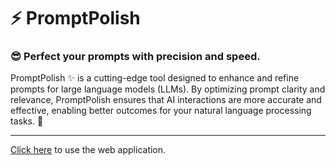 # ⚡ PromptPolish
### 😎 Perfect your prompts with precision and speed.
PromptPolish ✨ is a cutting-edge tool designed to enhance and refine prompts for large language models (LLMs). By optimizing prompt clarity and relevance, PromptPolish ensures that AI interactions are more accurate and effective, enabling better outcomes for your natural language processing tasks. 🚀


---
[Click here](https://promptpolish.streamlit.app/) to use the web application.
